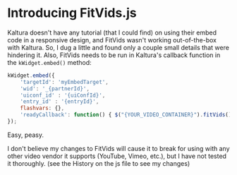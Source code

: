# Introducing FitVids.js
Kaltura doesn't have any tutorial (that I could find) on using their embed code in a responsive design, and FitVids wasn't working out-of-the-box with Kaltura. So, I dug a little and found only a couple small details that were hindering it. Also, FitVids needs to be run in Kaltura's callback function in the `kWidget.embed()` method:

```javascript
kWidget.embed({
	'targetId': 'myEmbedTarget',
	'wid': '_{partnerId}',
	'uiconf_id' : '{uiConfId}',
	'entry_id' : '{entryId}',
	flashvars: {},
	'readyCallback': function() { $("{YOUR_VIDEO_CONTAINER}").fitVids(); }
});
```

Easy, peasy.

I don't believe my changes to FitVids will cause it to break for using with any other video vendor it supports (YouTube, Vimeo, etc.), but I have not tested it thoroughly. (see the History on the js file to see my changes)
